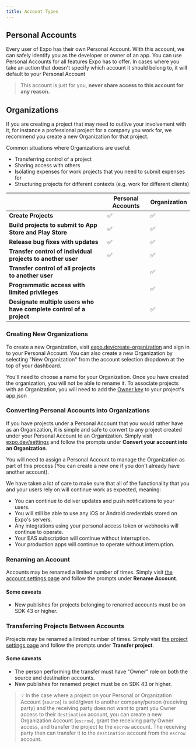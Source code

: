 ```yaml
---
title: Account Types
---
```


## Personal Accounts

Every user of Expo has their own Personal Account. With this account, we can safely identify you as the developer or owner of an app. You can use Personal Accounts for all features Expo has to offer. In cases where you take an action that doesn't specify which account it should belong to, it will default to your Personal Account

> This account is just for you, **never share access to this account for any reason.**

## Organizations

If you are creating a project that may need to outlive your involvement with it, for instance a professional project for a company you work for, we recommend you create a new Organization for that project.

Common situations where Organizations are useful:

- Transferring control of a project
- Sharing access with others
- Isolating expenses for work projects that you need to submit expenses for
- Structuring projects for different contexts (e.g. work for different clients)

|                                                                     | Personal Accounts | Organization |
| ------------------------------------------------------------------- | ----------------- | ------------ |
| **Create Projects**                                                 | ✅                 | ✅            |
| **Build projects to submit to App Store and Play Store**            | ✅                 | ✅            |
| **Release bug fixes with updates**                                  | ✅                 | ✅            |
| **Transfer control of individual projects to another user**         | ✅                 | ✅
| **Transfer control of all projects to another user**                |                   | ✅            |
| **Programmatic access with limited privileges**                     |                   | ✅            |
| **Designate multiple users who have complete control of a project** |                   | ✅            |

### Creating New Organizations

To create a new Organization, visit [expo.dev/create-organization](https://expo.dev/create-organization) and sign in to your Personal Account.
You can also create a new Organization by selecting "New Organization" from the account selection dropdown at the top of your dashboard.

You'll need to choose a name for your Organization. Once you have created the organization, you will not be able to rename it.
To associate projects with an Organization, you will need to add the [Owner key](/versions/latest/config/app/#owner) to your project's app.json

### Converting Personal Accounts into Organizations

If you have projects under a Personal Account that you would rather have as an Organization, it is simple and safe to convert to any project created under your Personal Account to an Organization. Simply visit [expo.dev/settings](https://expo.dev/settings) and follow the prompts under **Convert your account into an Organization**.

You will need to assign a Personal Account to manage the Organization as part of this process (You can create a new one if you don't already have another account).

We have taken a lot of care to make sure that all of the functionality that you and your users rely on will continue work as expected, meaning:

- You can continue to deliver updates and push notifications to your users.
- You will still be able to use any iOS or Android credentials stored on Expo's servers.
- Any integrations using your personal access token or webhooks will continue to operate.
- Your EAS subscription will continue without interruption.
- Your production apps will continue to operate without interruption.

### Renaming an Account

Accounts may be renamed a limited number of times. Simply visit [the account settings page](https://expo.dev/accounts/[account]/settings) and follow the prompts under **Rename Account**.

#### Some caveats

- New publishes for projects belonging to renamed accounts must be on SDK 43 or higher.

### Transferring Projects Between Accounts

Projects may be renamed a limited number of times. Simply visit [the project settings page](https://expo.dev/accounts/[account]/projects/[project]/settings) and follow the prompts under **Transfer project**.

#### Some caveats

- The person performing the transfer must have "Owner" role on both the source and destination accounts.
- New publishes for renamed project must be on SDK 43 or higher.

> 💡 In the case where a project on your Personal or Organization Account (`source`) is sold/given to another company/person (receiving party) and the receiving party does not want to grant you Owner access to their `destination` account, you can create a new Organization Account (`escrow`), grant the receiving party Owner access, and transfer the project to the `escrow` account. The receiving party then can transfer it to the `destination` account from the `escrow` account.
